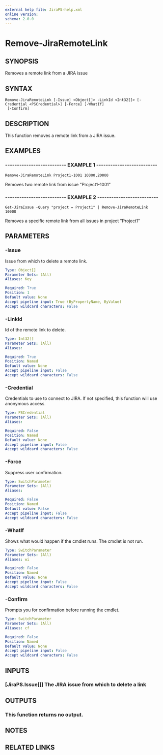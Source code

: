 ```yaml
---
external help file: JiraPS-help.xml
online version: 
schema: 2.0.0
---
```


# Remove-JiraRemoteLink

## SYNOPSIS
Removes a remote link from a JIRA issue

## SYNTAX

```
Remove-JiraRemoteLink [-Issue] <Object[]> -LinkId <Int32[]> [-Credential <PSCredential>] [-Force] [-WhatIf]
 [-Confirm]
```

## DESCRIPTION
This function removes a remote link from a JIRA issue.

## EXAMPLES

### -------------------------- EXAMPLE 1 --------------------------
```
Remove-JiraRemoteLink Project1-1001 10000,20000
```

Removes two remote link from issue "Project1-1001"

### -------------------------- EXAMPLE 2 --------------------------
```
Get-JiraIssue -Query "project = Project1" | Remove-JiraRemoteLink 10000
```

Removes a specific remote link from all issues in project "Project1"

## PARAMETERS

### -Issue
Issue from which to delete a remote link.

```yaml
Type: Object[]
Parameter Sets: (All)
Aliases: Key

Required: True
Position: 1
Default value: None
Accept pipeline input: True (ByPropertyName, ByValue)
Accept wildcard characters: False
```

### -LinkId
Id of the remote link to delete.

```yaml
Type: Int32[]
Parameter Sets: (All)
Aliases: 

Required: True
Position: Named
Default value: None
Accept pipeline input: False
Accept wildcard characters: False
```

### -Credential
Credentials to use to connect to JIRA.
If not specified, this function will use anonymous access.

```yaml
Type: PSCredential
Parameter Sets: (All)
Aliases: 

Required: False
Position: Named
Default value: None
Accept pipeline input: False
Accept wildcard characters: False
```

### -Force
Suppress user confirmation.

```yaml
Type: SwitchParameter
Parameter Sets: (All)
Aliases: 

Required: False
Position: Named
Default value: False
Accept pipeline input: False
Accept wildcard characters: False
```

### -WhatIf
Shows what would happen if the cmdlet runs.
The cmdlet is not run.

```yaml
Type: SwitchParameter
Parameter Sets: (All)
Aliases: wi

Required: False
Position: Named
Default value: None
Accept pipeline input: False
Accept wildcard characters: False
```

### -Confirm
Prompts you for confirmation before running the cmdlet.

```yaml
Type: SwitchParameter
Parameter Sets: (All)
Aliases: cf

Required: False
Position: Named
Default value: None
Accept pipeline input: False
Accept wildcard characters: False
```

## INPUTS

### [JiraPS.Issue[]] The JIRA issue from which to delete a link

## OUTPUTS

### This function returns no output.

## NOTES

## RELATED LINKS

